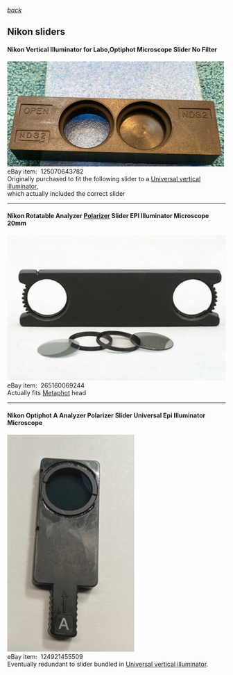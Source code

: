  *[back](./)*
## Nikon sliders
#### Nikon Vertical Illuminator for Labo,Optiphot Microscope Slider No Filter  
![eBay](Images/ND32.jpg)  
eBay item: &nbsp;125070643782  
Originally purchased to fit the following slider to a [Universal vertical illuminator](VertIllum/),  
which actually included the correct slider  

---

#### Nikon Rotatable Analyzer [Polarizer](../polarize) Slider EPI Illuminator Microscope 20mm  
![eBay](Images/rotatable.jpg)  
eBay item: &nbsp;265160069244  
Actually fits [Metaphot](../Metaphot/) head  

---

#### Nikon Optiphot A Analyzer Polarizer Slider Universal Epi Illuminator Microscope  
![eBay](Images/AnalyzerA.jpg)  
eBay item: &nbsp;124921455509  
Eventually redundant to slider bundled in [Universal vertical illuminator](VertIllum/).  

